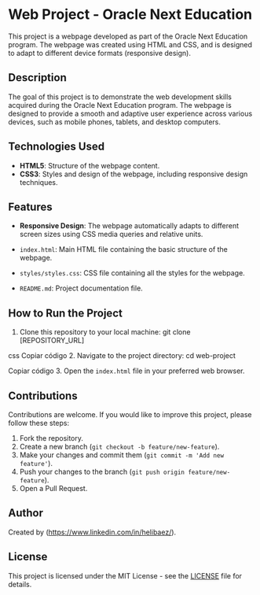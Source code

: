 # Web Project - Oracle Next Education

This project is a webpage developed as part of the Oracle Next Education program. The webpage was created using HTML and CSS, and is designed to adapt to different device formats (responsive design).

## Description

The goal of this project is to demonstrate the web development skills acquired during the Oracle Next Education program. The webpage is designed to provide a smooth and adaptive user experience across various devices, such as mobile phones, tablets, and desktop computers.

## Technologies Used

- **HTML5**: Structure of the webpage content.
- **CSS3**: Styles and design of the webpage, including responsive design techniques.

## Features

- **Responsive Design**: The webpage automatically adapts to different screen sizes using CSS media queries and relative units.

- `index.html`: Main HTML file containing the basic structure of the webpage.
- `styles/styles.css`: CSS file containing all the styles for the webpage.
- `README.md`: Project documentation file.

## How to Run the Project

1. Clone this repository to your local machine:
git clone [REPOSITORY_URL]

css
Copiar código
2. Navigate to the project directory:
cd web-project


Copiar código
3. Open the `index.html` file in your preferred web browser.

## Contributions

Contributions are welcome. If you would like to improve this project, please follow these steps:

1. Fork the repository.
2. Create a new branch (`git checkout -b feature/new-feature`).
3. Make your changes and commit them (`git commit -m 'Add new feature'`).
4. Push your changes to the branch (`git push origin feature/new-feature`).
5. Open a Pull Request.

## Author

Created by (https://www.linkedin.com/in/helibaez/).

## License

This project is licensed under the MIT License - see the [LICENSE](LICENSE) file for details.


